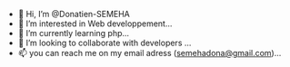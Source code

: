 - 👋 Hi, I’m @Donatien-SEMEHA
- 👀 I’m interested in Web developpement...
- 🌱 I’m currently learning php...
- 💞️ I’m looking to collaborate with developers ...
- 📫 you can reach me on my email adress (semehadona@gmail.com)...

<!---
Donatien-SEMEHA/Donatien-SEMEHA is a ✨ special ✨ repository because its `README.md` (this file) appears on your GitHub profile.
You can click the Preview link to take a look at your changes.
--->

